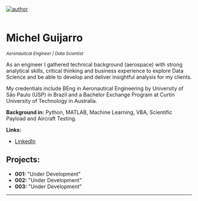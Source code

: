 [![author](https://img.shields.io/badge/python-3.7+-blue.svg)](https://www.python.org/downloads/release/python-365/)

<p align="center">
  <img src=""
</p>

# Michel Guijarro
<sub>*Aeronautical Engineer | Data Scientist* </sub>

As an engineer I gathered technical background (aerospace) with strong analytical skills, critical thinking and business experience to explore Data Science and be able to develop and deliver insightful analysis for my clients. 

My credentials include BEng in Aeronautical Engineering by University of São Paulo (USP) in Brazil and a Bachelor Exchange Program at Curtin University of Technology in Australia.


**Background in:** Python, MATLAB, Machine Learning, VBA, Scientific Payload and Aircraft Testing.

**Links:**
* [LinkedIn](https://bit.ly/2Aasa7f)



## Projects:

* **001:** "Under Development"
* **002:** "Under Development"
* **003:** "Under Development"


---



